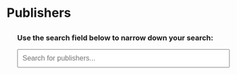 # Publishers

<h2 id="publisherCount"></h2>
<ul id="publisherList">
<span id="last-month-date"></span>

<h3> Use the search field below to narrow down your search:</h3>

<input type="text" id="publisherSearch" placeholder="Search for publishers..." style="margin-bottom: 20px; width: 100%; padding: 10px; font-size: 16px;">


<ul id="publisherList">
</ul>

<script>
// Get the unordered list element by its ID
const publisherList = document.getElementById('publisherList');

// Get all the list items within the unordered list
const listItems = publisherList.getElementsByTagName('li');

// Retrieve the count of the list items
const count = listItems.length;

// Create the last month date to display
const today = new Date();
const lastMonth = new Date(today.getFullYear(), today.getMonth() - 1, 1);
const lastDay = new Date(today.getFullYear(), today.getMonth(), 0).getDate();
const lastMonthLastDay = `${lastDay}/${lastMonth.getMonth() + 1}/${lastMonth.getFullYear()}`;
const lastMonthFirstDay = `01/${lastMonth.getMonth() + 1}/${lastMonth.getFullYear()}`;

// Update the text of the h2 element with the count
const publisherCountElement = document.getElementById('publisherCount');
publisherCountElement.innerHTML = `This is a list of the ${count} publishers who have recorded book metrics in the OPERAS Metrics database in the last month, from ${lastMonthFirstDay} to ${lastMonthLastDay}:`;
</script>